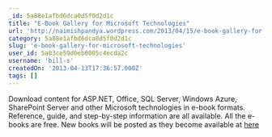 ```yaml
---
_id: 5a88e1afbd6dca0d5f0d2d1c
title: "E-Book Gallery for Microsoft Technologies"
url: 'http://naimishpandya.wordpress.com/2013/04/15/e-book-gallery-for-microsoft-technologies/?'
category: 5a88e1afbd6dca0d5f0d2d1c
slug: 'e-book-gallery-for-microsoft-technologies'
user_id: 5a83ce59d6eb0005c4ecda2c
username: 'bill-s'
createdOn: '2013-04-13T17:36:57.000Z'
tags: []
---
```


Download content for ASP.NET, Office, SQL Server, Windows Azure, SharePoint Server and other Microsoft technologies in e-book formats. Reference, guide, and step-by-step information are all available. All the e-books are free. New books will be posted as they become available at <a href="http://social.technet.microsoft.com/wiki/contents/articles/11608.e-book-gallery-for-microsoft-technologies.aspx#SP2013Explore" target="_blank">here</a>
